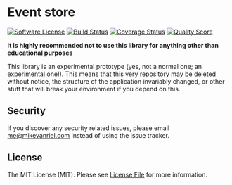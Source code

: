 Event store
===========

[![Software License][ico-license]](LICENSE.md)
[![Build Status][ico-travis]][link-travis]
[![Coverage Status][ico-scrutinizer]][link-scrutinizer]
[![Quality Score][ico-code-quality]][link-code-quality]

**It is highly recommended not to use this library for anything other than educational purposes**

This library is an experimental prototype (yes, not a normal one; an experimental one!). This means that
this very repository may be deleted without notice, the structure of the application invariably changed,
or other stuff that will break your environment if you depend on this.

## Security

If you discover any security related issues, please email me@mikevanriel.com instead of using the issue tracker.

## License

The MIT License (MIT). Please see [License File](LICENSE.md) for more information.

[ico-license]: https://img.shields.io/badge/license-MIT-brightgreen.svg?style=flat-square
[ico-travis]: https://img.shields.io/travis/phpinpractice/event-store/master.svg?style=flat-square
[ico-scrutinizer]: https://img.shields.io/scrutinizer/coverage/g/phpinpractice/event-store.svg?style=flat-square
[ico-code-quality]: https://img.shields.io/scrutinizer/g/phpinpractice/event-store.svg?style=flat-square

[link-travis]: https://travis-ci.org/phpinpractice/event-store
[link-scrutinizer]: https://scrutinizer-ci.com/g/phpinpractice/event-store/code-structure
[link-code-quality]: https://scrutinizer-ci.com/g/phpinpractice/event-store
